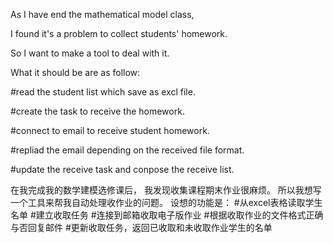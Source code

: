 As I have end the mathematical model class,

I found it's a problem to collect students' homework.

So I want to make a tool to deal with it.

What it should be are as follow:

#read the student list which save as excl file.

#create the task to receive the homework.

#connect to email to receive student homework.

#repliad the email depending on the received file format.

#update the receive task and conpose the receive list.

在我完成我的数学建模选修课后，
我发现收集课程期末作业很麻烦。
所以我想写一个工具来帮我自动处理收作业的问题。
设想的功能是：
#从excel表格读取学生名单
#建立收取任务
#连接到邮箱收取电子版作业
#根据收取作业的文件格式正确与否回复邮件
#更新收取任务，返回已收取和未收取作业学生的名单




